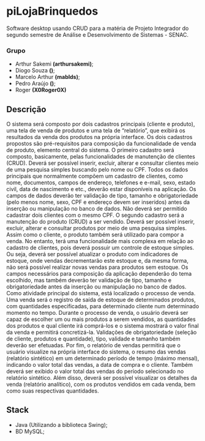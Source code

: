 # piLojaBrinquedos
Software desktop usando CRUD para a matéria de Projeto Integrador do segundo semestre de Análise e Desenvolvimento de Sistemas - SENAC.
            
### Grupo
- Arthur Sakemi **(arthursakemi)**;
- Diogo Souza **()**;
- Marcelo Arthur **(mablds)**;
- Pedro Araújo **()**;
- Roger **(X0Roger0X)**

##	Descrição

O sistema será composto por dois cadastros principais (cliente e produto), uma tela de venda de produtos e uma tela de “relatório”, que exibirá os resultados da venda dos produtos na própria interface. Os dois cadastros propostos são pré-requisitos para composição da funcionalidade de venda de produto, elemento central do sistema. 
O primeiro cadastro será composto, basicamente, pelas funcionalidades de manutenção de clientes (CRUD). Deverá ser possível inserir, excluir, alterar e consultar clientes meio de uma pesquisa simples buscando pelo nome ou CPF.
 Todos os dados principais que normalmente compõem um cadastro de clientes, como nome, documentos, campos de endereço, telefones e e-mail, sexo, estado civil, data de nascimento e etc., deverão estar disponíveis na aplicação. Os campos de dados deverão ter validação de tipo, tamanho e obrigatoriedade (pelo menos nome, sexo, CPF e endereço devem ser inseridos) antes da inserção ou manipulação no banco de dados. Não deverá ser permitido cadastrar dois clientes com o mesmo CPF.
O segundo cadastro será a manutenção do produto (CRUD) a ser vendido. Deverá ser possível inserir, excluir, alterar e consultar produtos por meio de uma pesquisa simples. Assim como o cliente, o produto também será utilizado para compor a venda. No entanto, terá uma funcionalidade mais complexa em relação ao cadastro de clientes, pois deverá possuir um controle de estoque simples. Ou seja, deverá ser possível atualizar o produto com indicadores de estoque, onde vendas decrementarão este estoque e, da mesma forma, não será possível realizar novas vendas para produtos sem estoque. Os campos necessários para composição da aplicação dependerão do tema escolhido, mas também deverão ter validação de tipo, tamanho e obrigatoriedade antes da inserção ou manipulação no banco de dados.
Como atividade principal do sistema, está localizado o processo de venda. Uma venda será o registro de saída de estoque de determinados produtos, com quantidades especificadas, para determinado cliente num determinado momento no tempo. Durante o processo de venda, o usuário deverá ser capaz de escolher um ou mais produtos a serem vendidos, as quantidades dos produtos e qual cliente irá comprá-los e o sistema mostrará o valor final da venda e permitirá concretizá-la. Validações de obrigatoriedade (seleção de cliente, produtos e quantidade), tipo, validade e tamanho também deverão ser efetuadas.
Por fim, o relatório de vendas permitirá que o usuário visualize na própria interface do sistema, o resumo das vendas (relatório sintético) em um determinado período de tempo (máximo mensal), indicando o valor total das vendas, a data de compra e o cliente. Também deverá ser exibido o valor total das vendas do período selecionado no relatório sintético. Além disso, deverá ser possível visualizar os detalhes da venda (relatório analítico), com os produtos vendidos em cada venda, bem como suas respectivas quantidades.

## Stack

* Java (Utilizando a biblioteca Swing);
* BD MySQL;
